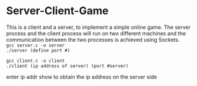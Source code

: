 # Server-Client-Game
This is a client and a server, to implement a simple online game. The server process and the client process will run on two different machines and the communication between the two processes is achieved using Sockets.  
`gcc server.c -o server`  
`./server (define port #)`  

`gcc client.c -o client`  
`./client (ip address of server) (port #server)`  

enter ip addr show to obtain the ip address on the server side
